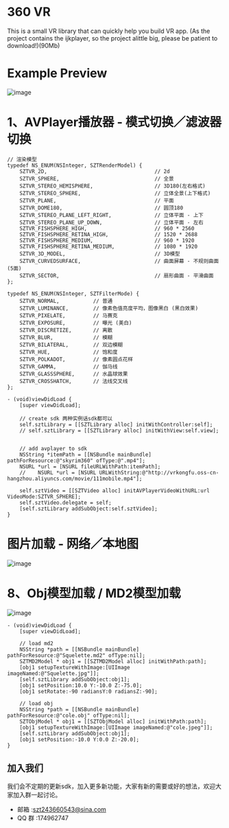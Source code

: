 # 360 VR
This is a small VR library that can quickly help you build VR app. 
(As the project contains the ijkplayer, so the project alittle big, please be patient to download!)(90Mb)

# Example Preview
![image](https://github.com/szt243660543/360VR/blob/master/VR_Example/allexample.png )   


# 1、AVPlayer播放器 - 模式切换／滤波器切换
```objc
// 渲染模型
typedef NS_ENUM(NSInteger, SZTRenderModel) {
    SZTVR_2D,                                   // 2d
    SZTVR_SPHERE,                               // 全景
    SZTVR_STEREO_HEMISPHERE,                    // 3D180(左右格式)
    SZTVR_STEREO_SPHERE,                        // 立体全景(上下格式)
    SZTVR_PLANE,                                // 平面
    SZTVR_DOME180,                              // 圆顶180
    SZTVR_STEREO_PLANE_LEFT_RIGHT,              // 立体平面 - 上下
    SZTVR_STEREO_PLANE_UP_DOWN,                 // 立体平面 - 左右
    SZTVR_FISHSPHERE_HIGH,                      // 960 * 2560
    SZTVR_FISHSPHERE_RETINA_HIGH,               // 1520 * 2688
    SZTVR_FISHSPHERE_MEDIUM,                    // 960 * 1920
    SZTVR_FISHSPHERE_RETINA_MEDIUM,             // 1080 * 1920
    SZTVR_3D_MODEL,                             // 3D模型
    SZTVR_CURVEDSURFACE,                        // 曲面屏幕 - 不规则曲面(5面)
    SZTVR_SECTOR,                               // 扇形曲面 - 平滑曲面
};

typedef NS_ENUM(NSInteger, SZTFilterMode) {
    SZTVR_NORMAL,           // 普通
    SZTVR_LUMINANCE,        // 像素色值亮度平均，图像黑白 (黑白效果)
    SZTVR_PIXELATE,         // 马赛克
    SZTVR_EXPOSURE,         // 曝光 (美白)
    SZTVR_DISCRETIZE,       // 离散
    SZTVR_BLUR,             // 模糊
    SZTVR_BILATERAL,        // 双边模糊
    SZTVR_HUE,              // 饱和度 
    SZTVR_POLKADOT,         // 像素圆点花样
    SZTVR_GAMMA,            // 伽马线
    SZTVR_GLASSSPHERE,      // 水晶球效果
    SZTVR_CROSSHATCH,       // 法线交叉线
};

```

```
- (void)viewDidLoad {
    [super viewDidLoad];
    
    // create sdk 两种实例话sdk都可以
    self.sztLibrary = [[SZTLibrary alloc] initWithController:self];
    // self.sztLibrary = [[SZTLibrary alloc] initWithView:self.view];
    
    
    // add avplayer to sdk 
    NSString *itemPath = [[NSBundle mainBundle] pathForResource:@"skyrim360" ofType:@".mp4"];
    NSURL *url = [NSURL fileURLWithPath:itemPath];
    //    NSURL *url = [NSURL URLWithString:@"http://vrkongfu.oss-cn-hangzhou.aliyuncs.com/movie/111mobile.mp4"];
    
    self.sztVideo = [[SZTVideo alloc] initAVPlayerVideoWithURL:url VideoMode:SZTVR_SPHERE];
    self.sztVideo.delegate = self;
    [self.sztLibrary addSubObject:self.sztVideo];
}
```


# 图片加载 - 网络／本地图
![image](https://github.com/szt243660543/360VR/blob/master/IMG_5422.PNG )  </br>

# 8、Obj模型加载 / MD2模型加载
![image](https://github.com/szt243660543/360VR/blob/master/objmd2.gif )  </br>


```
- (void)viewDidLoad {
    [super viewDidLoad];
    
    // load md2
    NSString *path = [[NSBundle mainBundle] pathForResource:@"Squelette.md2" ofType:nil];
    SZTMD2Model * obj1 = [[SZTMD2Model alloc] initWithPath:path];
    [obj1 setupTextureWithImage:[UIImage imageNamed:@"Squelette.jpg"]];
    [self.sztLibrary addSubObject:obj1];
    [obj1 setPosition:10.0 Y:-10.0 Z:-75.0];
    [obj1 setRotate:-90 radiansY:0 radiansZ:-90];
    
    // load obj
    NSString *path = [[NSBundle mainBundle] pathForResource:@"cole.obj" ofType:nil];
    SZTObjModel * obj1 = [[SZTObjModel alloc] initWithPath:path];
    [obj1 setupTextureWithImage:[UIImage imageNamed:@"cole.jpeg"]];
    [self.sztLibrary addSubObject:obj1];
    [obj1 setPosition:-10.0 Y:0.0 Z:-20.0];
}
```



## 加入我们
我们会不定期的更新sdk，加入更多新功能，大家有新的需要或好的想法，欢迎大家加入群一起讨论。
* 邮箱 :szt243660543@sina.com
* QQ 群 :174962747
